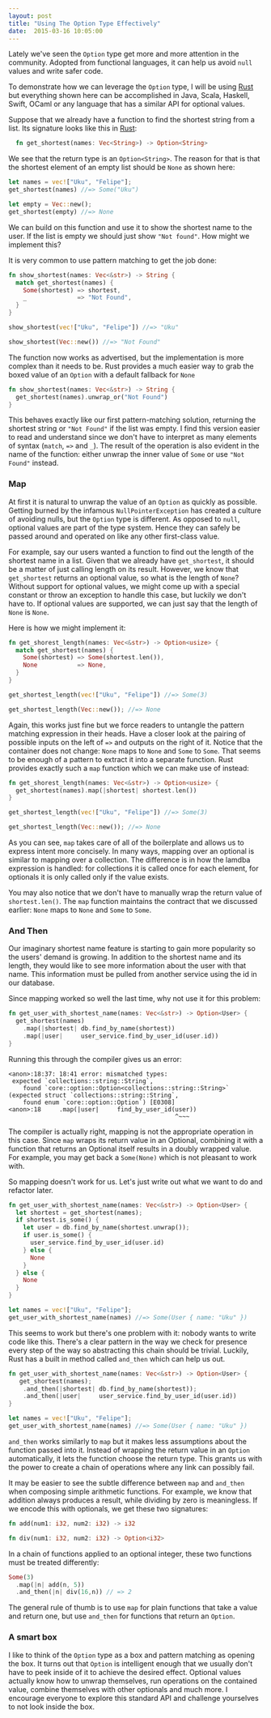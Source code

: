 ```yaml
---
layout: post
title: "Using The Option Type Effectively"
date:  2015-03-16 10:05:00
---
```


Lately we've seen the `Option` type get more and more attention in the community.
Adopted from functional languages, it can help us avoid `null` values and write safer code.


To demonstrate how we can leverage the `Option` type, I will be using [Rust](http://www.rust-lang.org/) but everything shown here can be accomplished in Java, Scala, Haskell, Swift, OCaml
or any language that has a similar API for optional values.

Suppose that we already have a function to find the shortest string from a list.
Its signature looks like this in [Rust](www.rust-lang.org):

```rust
  fn get_shortest(names: Vec<String>) -> Option<String>
```

We see that the return type is an `Option<String>`. The reason for that is that the shortest element of an
empty list should be `None` as shown here:

```rust
let names = vec!["Uku", "Felipe"];
get_shortest(names) //=> Some("Uku")

let empty = Vec::new();
get_shortest(empty) //=> None
```

We can build on this function and use it to show the shortest name to the user. If the list
is empty we should just show `"Not found"`. How might we implement this?

It is very common to use pattern matching to get the job done:

```rust
fn show_shortest(names: Vec<&str>) -> String {
  match get_shortest(names) {
    Some(shortest) => shortest,
    _              => "Not Found",
  }
}

show_shortest(vec!["Uku", "Felipe"]) //=> "Uku"

show_shortest(Vec::new()) //=> "Not Found"
```

The function now works as advertised, but the implementation is more complex than it needs to be.
Rust provides a much easier way to grab the boxed value of an `Option` with a default fallback
for `None`

```rust
fn show_shortest(names: Vec<&str>) -> String {
  get_shortest(names).unwrap_or("Not Found")
}
```

This behaves exactly like our first pattern-matching solution, returning the shortest string
or `"Not Found"` if the list was empty.
I find this version easier to read and understand since we don't have to interpret as many
elements of syntax (`match`, `=>` and `_`).
The result of the operation is also evident in the name of the function: either unwrap the inner value of `Some` or use `"Not Found"` instead.

### Map

At first it is natural to unwrap the value of an `Option` as quickly as possible. 
Getting burned by the infamous `NullPointerException` has created a culture of avoiding nulls, but
the `Option` type is different. As opposed to `null`, optional values are part of the type system.
Hence they can safely be passed around and operated on like any other first-class value.

For example, say our users wanted a function to find out the length of the shortest name in a list.
Given that we already have `get_shortest`, it should be a matter of just calling length 
on its result. However, we know that `get_shortest` returns an optional value, so what is the 
length of `None`?  Without support for optional values, we might come up with a special constant
or throw an exception to handle this case, but luckily we don't have to. If optional values are
supported, we can just say that the length of `None` is `None`.

Here is how we might implement it:

```rust
fn get_shorest_length(names: Vec<&str>) -> Option<usize> {
  match get_shortest(names) {
    Some(shortest) => Some(shortest.len()),
    None           => None,
  }
}

get_shortest_length(vec!["Uku", "Felipe"]) //=> Some(3)

get_shortest_length(Vec::new()); //=> None
```

Again, this works just fine but we force readers to untangle the pattern matching expression
in their heads. Have a closer look at the pairing of possible inputs on the left of `=>`
and outputs on the right of it. Notice that the container does not change:
`None` maps to `None` and `Some` to `Some`.
That seems to be enough of a pattern to extract it into a separate function.
Rust provides exactly such a `map` function which we can make use of instead:

```rust
fn get_shorest_length(names: Vec<&str>) -> Option<usize> {
  get_shortest(names).map(|shortest| shortest.len())
}

get_shortest_length(vec!["Uku", "Felipe"]) //=> Some(3)

get_shortest_length(Vec::new()); //=> None
```

As you can see, `map` takes care of all of the boilerplate and allows us to express
intent more concisely. In many ways, mapping over an optional is similar to mapping
over a collection. The difference is in how the lamdba expression is handled: for collections it is
called once for each element, for optionals it is only called only if the value exists.

You may also notice that we don't have to manually wrap the return value of `shortest.len()`.
The `map` function maintains the contract that we discussed earlier: `None` maps to `None` and `Some` to `Some`.

### And Then

Our imaginary shortest name feature is starting to gain more popularity so the users'
demand is growing. In addition to the shortest name and its length, they would
like to see more information about the user with that name. This information must
be pulled from another service using the id in our database.

Since mapping worked so well the last time, why not use it for this problem:


```rust
fn get_user_with_shortest_name(names: Vec<&str>) -> Option<User> {
  get_shortest(names)
    .map(|shortest| db.find_by_name(shortest))
    .map(|user|     user_service.find_by_user_id(user.id))
}
```

Running this through the compiler gives us an error: 

```
<anon>:18:37: 18:41 error: mismatched types:
 expected `collections::string::String`,
    found `core::option::Option<collections::string::String>`
(expected struct `collections::string::String`,
    found enum `core::option::Option`) [E0308]
<anon>:18     .map(|user|     find_by_user_id(user))
                                              ^~~~
```

The compiler is actually right, mapping is not the appropriate operation in this case.
Since `map` wraps its return value in an Optional,
combining it with a function that returns an Optional itself results in a
doubly wrapped value. For example, you may get back a `Some(None)` which is not pleasant
to work with.

So mapping doesn't work for us. Let's just write out what we want to do and refactor later.

```rust
fn get_user_with_shortest_name(names: Vec<&str>) -> Option<User> {
  let shortest = get_shortest(names);
  if shortest.is_some() {
    let user = db.find_by_name(shortest.unwrap());
    if user.is_some() {
      user_service.find_by_user_id(user.id)
    } else {
      None
    }
  } else {
    None
  }
}

let names = vec!["Uku", "Felipe"];
get_user_with_shortest_name(names) //=> Some(User { name: "Uku" })
```

This seems to work but there's one problem with it: nobody wants to write code like this.
There's a clear pattern in the way we check for presence every step of the way so
abstracting this chain should be trivial. Luckily, Rust has a built in method called
`and_then` which can help us out.

```rust
fn get_user_with_shortest_name(names: Vec<&str>) -> Option<User> {
   get_shortest(names);
    .and_then(|shortest| db.find_by_name(shortest));
    .and_then(|user|     user_service.find_by_user_id(user.id))
}

let names = vec!["Uku", "Felipe"];
get_user_with_shortest_name(names) //=> Some(User { name: "Uku" })
```

`and_then` works similarly to `map` but it makes less assumptions about the function passed into it.
Instead of wrapping the return value in an `Option` automatically, 
it lets the function choose the return type. This grants us with the power to create a chain
of operations where any link can possibly fail.

It may be easier to see the subtle difference between `map` and `and_then`
when composing simple arithmetic functions. For example, we
know that addition always produces a result, while dividing by zero is meaningless.
If we encode this with optionals, we get these two signatures:

```rust
fn add(num1: i32, num2: i32) -> i32

fn div(num1: i32, num2: i32) -> Option<i32>
```

In a chain of functions applied to an optional integer, these two functions must be treated
differently:

```rust
Some(3)
  .map(|n| add(n, 5))
  .and_then(|n| div(16,n)) // => 2
```

The general rule of thumb is to use `map` for plain functions that take a value and return one,
but use `and_then` for functions that return an `Option`.

### A smart box

I like to think of the `Option` type as a box and pattern matching as opening the box.
It turns out that `Option` is intelligent enough that we usually don't have to peek
inside of it to achieve the desired effect. Optional values actually know how to unwrap themselves,
run operations on the contained value, combine themselves with other optionals and much more.
I encourage everyone to explore this standard API and challenge yourselves to not look inside
the box.
